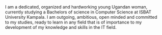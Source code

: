 I am a dedicated, organized and hardworking young Ugandan woman, currently studying a Bachelors 
of science in Computer Science at ISBAT University Kampala. I am outgoing, ambitious, open minded 
and committed to my studies, ready to learn in any field that is of importance to my development of 
my knowledge and skills in the IT field.
